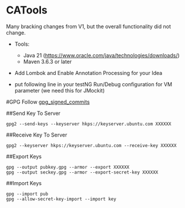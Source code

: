 # CATools

Many bracking changes from V1, but the overall functionality did not change.

- Tools:

    - Java 21 (https://www.oracle.com/java/technologies/downloads/)
    - Maven 3.6.3 or later

- Add Lombok and Enable Annotation Processing for your Idea
- put following line in your testNG Run/Debug configuration for VM parameter (we need this for JMockit)

#GPG
Follow [gpg_signed_commits](https://docs.gitlab.com/ee/user/project/repository/gpg_signed_commits/)

##Send Key To Server

```
gpg2 --send-keys --keyserver hkps://keyserver.ubuntu.com XXXXXX
```

##Receive Key To Server

```
gpg2 --keyserver hkps://keyserver.ubuntu.com --receive-key XXXXXX
```

##Export Keys

```
gpg --output pubkey.gpg --armor --export XXXXXX
gpg --output seckey.gpg --armor --export-secret-key XXXXXX
```

##Import Keys

```
gpg --import pub
gpg --allow-secret-key-import --import key

```
